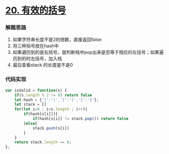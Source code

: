 # [20. 有效的括号](https://leetcode-cn.com/problems/valid-parentheses/)

### 解题思路

1. 如果字符串长度不是2的倍数，直接返回false
2. 将三种括号放在hash中
3. 如果遍历到的是右括号，就判断栈中pop出来是否等于相应的左括号；如果遍历到的时左括号，加入栈
4. 最后查看stack 的长度是不是0

### 代码实现

```js
var isValid = function(s) {
    if(s.length % 2 != 0) return false
    let hash = {')':'(',']':'[','}':'{'};
    let stack = []
    for(let i=0 ; i<s.length ; i++){
        if(hash[s[i]]){
            if(hash[s[i]] != stack.pop()) return false
        }else{
            stack.push(s[i])
        }
    }
    return stack.length == 0;
};
```

